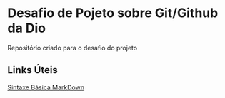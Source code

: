 # Desafio de Pojeto sobre Git/Github da Dio

Repositório criado para o desafio do projeto

## Links Úteis

[Sintaxe Básica MarkDown ](https://www.markdownguide.org/basic-syntax)
